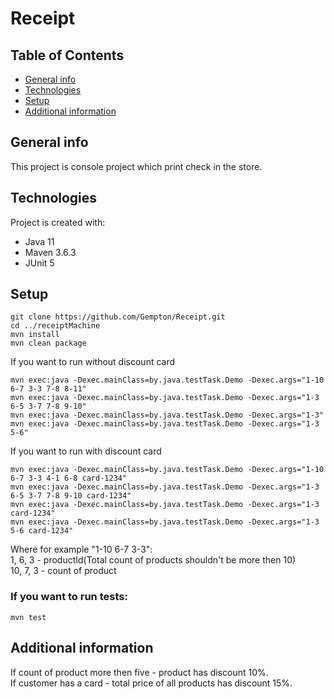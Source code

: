 # Receipt

## Table of Contents

* [General info](#general-info)
* [Technologies](#technologies)
* [Setup](#setup)
* [Additional information](#additional-information)

## General info
This project is console project which print check in the store.

## Technologies
Project is created with:
* Java 11
* Maven 3.6.3
* JUnit 5

## Setup
```
git clone https://github.com/Gempton/Receipt.git
cd ../receiptMachine
mvn install
mvn clean package
```

If you want to run without discount card
```
mvn exec:java -Dexec.mainClass=by.java.testTask.Demo -Dexec.args="1-10 6-7 3-3 7-8 8-11"
mvn exec:java -Dexec.mainClass=by.java.testTask.Demo -Dexec.args="1-3 6-5 3-7 7-8 9-10"
mvn exec:java -Dexec.mainClass=by.java.testTask.Demo -Dexec.args="1-3"
mvn exec:java -Dexec.mainClass=by.java.testTask.Demo -Dexec.args="1-3 5-6"
```

If you want to run with discount card
```
mvn exec:java -Dexec.mainClass=by.java.testTask.Demo -Dexec.args="1-10 6-7 3-3 4-1 6-8 card-1234"
mvn exec:java -Dexec.mainClass=by.java.testTask.Demo -Dexec.args="1-3 6-5 3-7 7-8 9-10 card-1234"
mvn exec:java -Dexec.mainClass=by.java.testTask.Demo -Dexec.args="1-3 card-1234"
mvn exec:java -Dexec.mainClass=by.java.testTask.Demo -Dexec.args="1-3 5-6 card-1234"
```
Where for example "1-10 6-7 3-3":<br />
1, 6, 3 - productId(Total count of products shouldn't be more then 10)<br />
10, 7, 3 - count of product

### If you want to run tests:
```
mvn test
```

## Additional information
If count of product more then five - product has discount 10%.<br />
If customer has a card - total price of all products has discount 15%.

